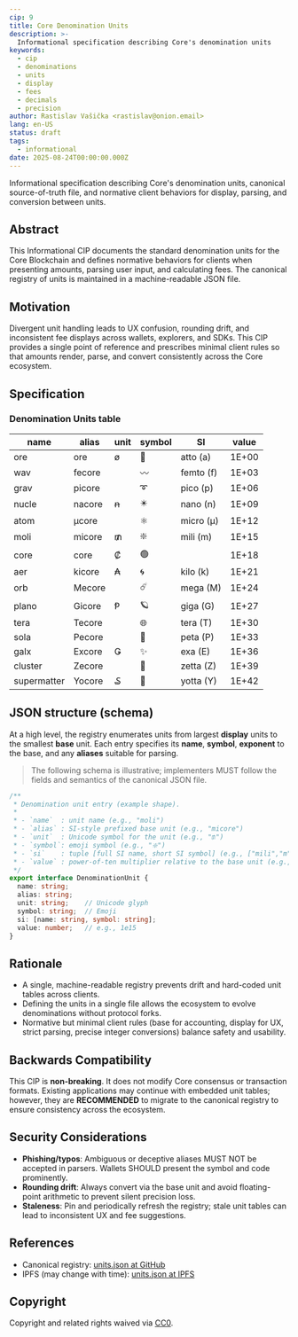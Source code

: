 ```yaml
---
cip: 9
title: Core Denomination Units
description: >-
  Informational specification describing Core's denomination units
keywords:
  - cip
  - denominations
  - units
  - display
  - fees
  - decimals
  - precision
author: Rastislav Vašička <rastislav@onion.email>
lang: en-US
status: draft
tags:
  - informational
date: 2025-08-24T00:00:00.000Z
---
```


Informational specification describing Core's denomination units, canonical source-of-truth file, and normative client behaviors for display, parsing, and conversion between units.

<!--truncate-->

## Abstract

This Informational CIP documents the standard denomination units for the Core Blockchain and defines normative behaviors for clients when presenting amounts, parsing user input, and calculating fees. The canonical registry of units is maintained in a machine-readable JSON file.

## Motivation

Divergent unit handling leads to UX confusion, rounding drift, and inconsistent fee displays across wallets, explorers, and SDKs. This CIP provides a single point of reference and prescribes minimal client rules so that amounts render, parse, and convert consistently across the Core ecosystem.

## Specification

### Denomination Units table

| name        | alias  | unit | symbol | SI        | value |
| ----------- | ------ | ---- | ------ | --------- | ----- |
| ore         | ore    | ø    | 🔷     | atto (a)  | 1E+00 |
| wav         | fecore |      | 〰️     | femto (f) | 1E+03 |
| grav        | picore |      | ➰     | pico (p)  | 1E+06 |
| nucle       | nacore | ꞥ    | ✴️     | nano (n)  | 1E+09 |
| atom        | μcore  |      | ⚛️     | micro (μ) | 1E+12 |
| moli        | micore | ₥    | ❇️     | mili (m)  | 1E+15 |
| core        | core   | ₡    | 🟢️️     |           | 1E+18 |
| aer         | kicore | ₳    | 🌀️     | kilo (k)  | 1E+21 |
| orb         | Mecore |      | ☄️     | mega (M)  | 1E+24 |
| plano       | Gicore | Ᵽ    | 🪐️     | giga (G)  | 1E+27 |
| tera        | Tecore |      | 🌐️     | tera (T)  | 1E+30 |
| sola        | Pecore |      | 💫️     | peta (P)  | 1E+33 |
| galx        | Excore | Ǥ    | ✨️     | exa (E)   | 1E+36 |
| cluster     | Zecore |      | 💠️     | zetta (Z) | 1E+39 |
| supermatter | Yocore | ₷    | 🔱     | yotta (Y) | 1E+42 |

## JSON structure (schema)

At a high level, the registry enumerates units from largest **display** units to the smallest **base** unit. Each entry specifies its **name**, **symbol**, **exponent** to the base, and any **aliases** suitable for parsing.

> The following schema is illustrative; implementers MUST follow the fields and
> semantics of the canonical JSON file.

```typescript
/**
 * Denomination unit entry (example shape).
 *
 * - `name`  : unit name (e.g., "moli")
 * - `alias` : SI-style prefixed base unit (e.g., "micore")
 * - `unit`  : Unicode symbol for the unit (e.g., "₥")
 * - `symbol`: emoji symbol (e.g., "❇️")
 * - `si`    : tuple [full SI name, short SI symbol] (e.g., ["mili","m"])
 * - `value` : power-of-ten multiplier relative to the base unit (e.g., 1e15)
 */
export interface DenominationUnit {
  name: string;
  alias: string;
  unit: string;    // Unicode glyph
  symbol: string;  // Emoji
  si: [name: string, symbol: string];
  value: number;   // e.g., 1e15
}
```

## Rationale

* A single, machine-readable registry prevents drift and hard-coded unit tables across clients.
* Defining the units in a single file allows the ecosystem to evolve denominations without protocol forks.
* Normative but minimal client rules (base for accounting, display for UX, strict parsing, precise integer conversions) balance safety and usability.

## Backwards Compatibility

This CIP is **non-breaking**. It does not modify Core consensus or transaction formats. Existing applications may continue with embedded unit tables; however, they are **RECOMMENDED** to migrate to the canonical registry to ensure consistency across the ecosystem.

## Security Considerations

* **Phishing/typos**: Ambiguous or deceptive aliases MUST NOT be accepted in parsers. Wallets SHOULD present the symbol and code prominently.
* **Rounding drift**: Always convert via the base unit and avoid floating-point arithmetic to prevent silent precision loss.
* **Staleness**: Pin and periodically refresh the registry; stale unit tables can lead to inconsistent UX and fee suggestions.

## References

* Canonical registry: [units.json at GitHub](https://github.com/core-coin/core-denomination/blob/master/units.json)
* IPFS (may change with time): [units.json at IPFS](ipfs://bafkreif7bznw6b3wpx6a4ut32okhhupqnrsjrbw6nyr2fjn5a2chtux7hm)

## Copyright

Copyright and related rights waived via [CC0](https://creativecommons.org/publicdomain/zero/1.0/).
